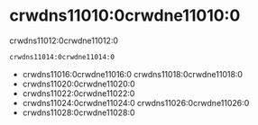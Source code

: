 <a name="dicts-external_dicts_dict"></a>

# crwdns11010:0crwdne11010:0

crwdns11012:0crwdne11012:0

```xml
crwdns11014:0crwdne11014:0
```

- crwdns11016:0crwdne11016:0 crwdns11018:0crwdne11018:0
- crwdns11020:0crwdne11020:0
- crwdns11022:0crwdne11022:0
- crwdns11024:0crwdne11024:0 crwdns11026:0crwdne11026:0
- crwdns11028:0crwdne11028:0